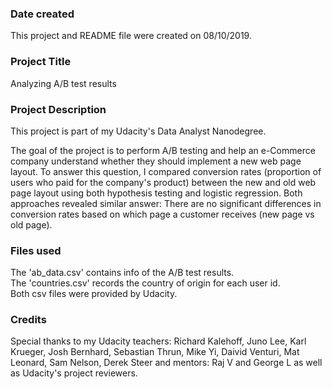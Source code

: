 ### Date created
This project and README file were created on 08/10/2019.

### Project Title
Analyzing A/B test results

### Project Description
This project is part of my Udacity's Data Analyst Nanodegree.

The goal of the project is to perform A/B testing and help an e-Commerce company understand whether they should implement a new web page layout. To answer this question, I compared conversion rates (proportion of users who paid for the company's product) between the new and old web page layout using both hypothesis testing and logistic regression. Both approaches revealed similar answer: There are no significant differences in conversion rates based on which page a customer receives (new page vs old page).


### Files used
The 'ab_data.csv' contains info of the A/B test results. <br />
The 'countries.csv' records the country of origin for each user id. <br />
Both csv files were provided by Udacity. <br />

### Credits
Special thanks to my Udacity teachers: Richard Kalehoff, Juno Lee, Karl Krueger, Josh Bernhard, Sebastian Thrun, Mike Yi, Daivid Venturi, Mat Leonard, Sam Nelson, Derek Steer and mentors: Raj V and George L as well as Udacity's project reviewers.
